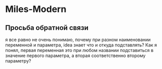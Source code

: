 # Miles-Modern
## Просьба обратной связи
я все равно не очень понимаю, почему при разном наименовании переменной и параметра, idea знает что и откуда подставлять?
Как я понял, первая переменная это при любом названии подставиться в значение первого параметра, а вторая соответственно второму параметру?
